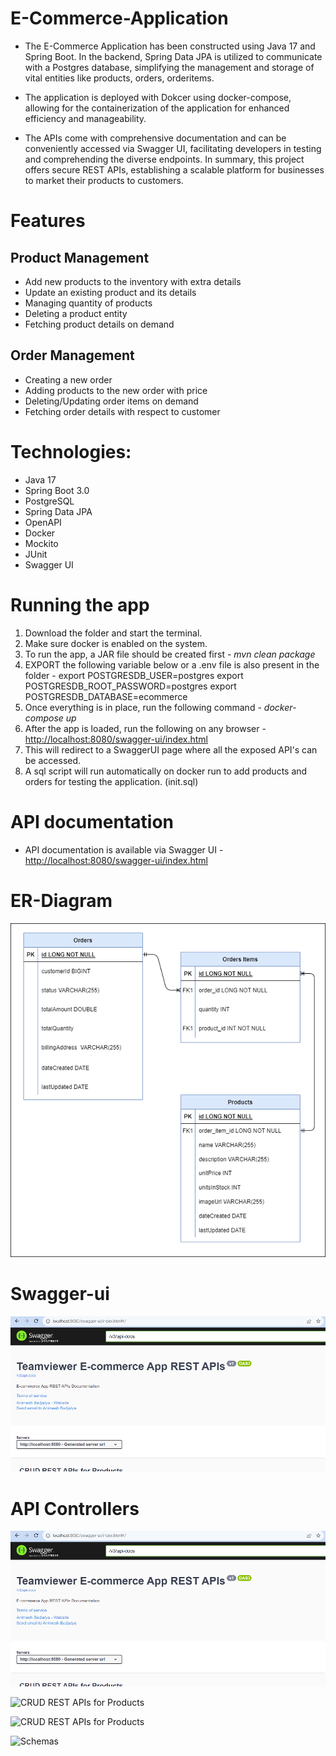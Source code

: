 #
# **E-Commerce-Application**

- The E-Commerce Application has been constructed using Java 17 and Spring Boot. In the backend, Spring Data JPA is utilized to communicate with a Postgres database, simplifying the management and storage of vital entities like products, orders, orderitems.

- The application is deployed with Dokcer using docker-compose, allowing for the containerization of the application for enhanced efficiency and manageability.

- The APIs come with comprehensive documentation and can be conveniently accessed via Swagger UI, facilitating developers in testing and comprehending the diverse endpoints. In summary, this project offers secure REST APIs, establishing a scalable platform for businesses to market their products to customers.

#
# **Features**

## **Product Management**

- Add new products to the inventory with extra details
- Update an existing product and its details
- Managing quantity of products
- Deleting a product entity
- Fetching product details on demand

## **Order Management**

- Creating a new order
- Adding products to the new order with price
- Deleting/Updating order items on demand
- Fetching order details with respect to customer

#
# **Technologies:**

- Java 17
- Spring Boot 3.0
- PostgreSQL
- Spring Data JPA
- OpenAPI
- Docker
- Mockito
- JUnit
- Swagger UI

#
# **Running the app**

1. Download the folder and start the terminal.
2. Make sure docker is enabled on the system.
3. To run the app, a JAR file should be created first - *mvn clean package*
4. EXPORT the following variable below or a .env file is also present in the folder - 
export POSTGRESDB_USER=postgres
export POSTGRESDB_ROOT_PASSWORD=postgres
export POSTGRESDB_DATABASE=ecommerce
5. Once everything is in place, run the following command - *docker-compose up*
6. After the app is loaded, run the following on any browser - [http://localhost:8080/swagger-ui/index.html](http://localhost:8080/swagger-ui/index.html)
7. This will redirect to a SwaggerUI page where all the exposed API's can be accessed.
8. A sql script will run automatically on docker run to add products and orders for testing the application. (init.sql)

#
# **API documentation**

- API documentation is available via Swagger UI - [http://localhost:8080/swagger-ui/index.html](http://localhost:8080/swagger-ui/index.html)

#
# **ER-Diagram**

![ER-Diagram - Showing relation between tables](/images/picture1.png)

#
# **Swagger-ui**

![Swagger-Ui](/images/picture7.png)

#
# **API Controllers**

![CRUD REST APIs for Products](/images/picture2.png)

![CRUD REST APIs for Products](/images/picture3.png)

![CRUD REST APIs for Products](/images/picture4.png)

![Schemas](/images/picture5.png)